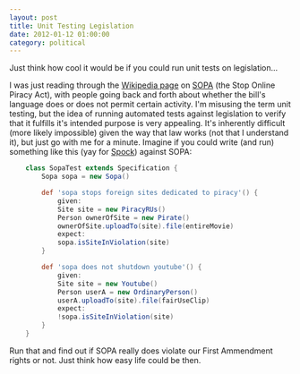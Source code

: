 ```yaml
---
layout: post
title: Unit Testing Legislation
date: 2012-01-12 01:00:00
category: political
---
```

Just think how cool it would be if you could run unit tests on legislation...

I was just reading through the [Wikipedia page](http://en.wikipedia.org/wiki/Stop_Online_Piracy_Act) on [SOPA](http://thomas.loc.gov/cgi-bin/bdquery/z?d112:h.r.3261:) (the Stop Online Piracy Act), with people going back and forth about whether the bill's language does or does not permit certain activity.  I'm misusing the term unit testing, but the idea of running automated tests against legislation to verify that it fulfills it's intended purpose is very appealing.  It's inherently difficult (more likely impossible) given the way that law works (not that I understand it), but just go with me for a minute.  Imagine if you could write (and run) something like this (yay for [Spock](https://andrew-oberstar.squarespace.com/blog/2012/1/12/spockframework.org)) against SOPA:

```groovy
    class SopaTest extends Specification {
        Sopa sopa = new Sopa()

        def 'sopa stops foreign sites dedicated to piracy'() {
            given:
            Site site = new PiracyRUs()
            Person ownerOfSite = new Pirate()
            ownerOfSite.uploadTo(site).file(entireMovie)
            expect:
            sopa.isSiteInViolation(site)
        }

        def 'sopa does not shutdown youtube'() {
            given:
            Site site = new Youtube()
            Person userA = new OrdinaryPerson()
            userA.uploadTo(site).file(fairUseClip)
            expect:
            !sopa.isSiteInViolation(site)
        }
    }
```

Run that and find out if SOPA really does violate our First Ammendment rights or not.  Just think how easy life could be then.
